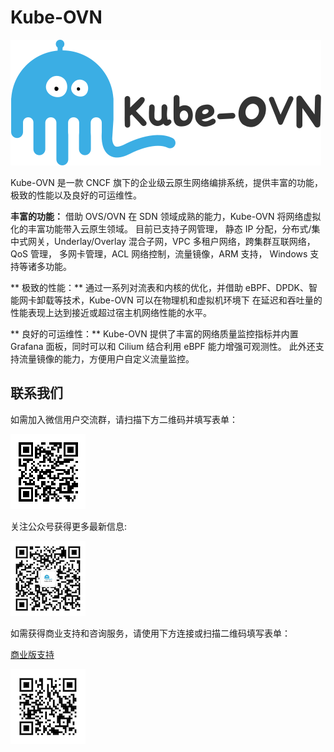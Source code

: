 # Kube-OVN

![Kube-OVN](static/kube-ovn-horizontal-color.svg)

Kube-OVN 是一款 CNCF 旗下的企业级云原生网络编排系统，提供丰富的功能，极致的性能以及良好的可运维性。

**丰富的功能：**
借助 OVS/OVN 在 SDN 领域成熟的能力，Kube-OVN 将网络虚拟化的丰富功能带入云原生领域。 目前已支持子网管理，
静态 IP 分配，分布式/集中式网关，Underlay/Overlay 混合子网，VPC 多租户网络，跨集群互联网络，QoS 管理，
多网卡管理，ACL 网络控制，流量镜像，ARM 支持， Windows 支持等诸多功能。

** 极致的性能：**
通过一系列对流表和内核的优化，并借助 eBPF、DPDK、智能网卡卸载等技术，Kube-OVN 可以在物理机和虚拟机环境下
在延迟和吞吐量的性能表现上达到接近或超过宿主机网络性能的水平。

** 良好的可运维性：**
Kube-OVN 提供了丰富的网络质量监控指标并内置 Grafana 面板，同时可以和 Cilium 结合利用 eBPF 能力增强可观测性。
此外还支持流量镜像的能力，方便用户自定义流量监控。

## 联系我们

如需加入微信用户交流群，请扫描下方二维码并填写表单：

![img.png](static/user-wechat.png)

关注公众号获得更多最新信息:

![img.png](static/offical-account-qr.png)

如需获得商业支持和咨询服务，请使用下方连接或扫描二维码填写表单：

[商业版支持](https://ma.alauda.cn/p/2f53a)

![img.png](static/enterprise-qr.png)
